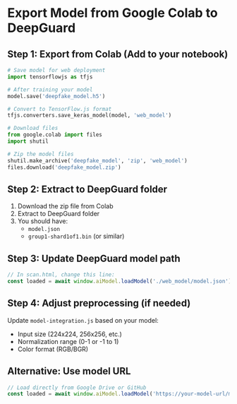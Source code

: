 # Export Model from Google Colab to DeepGuard

## Step 1: Export from Colab (Add to your notebook)

```python
# Save model for web deployment
import tensorflowjs as tfjs

# After training your model
model.save('deepfake_model.h5')

# Convert to TensorFlow.js format
tfjs.converters.save_keras_model(model, 'web_model')

# Download files
from google.colab import files
import shutil

# Zip the model files
shutil.make_archive('deepfake_model', 'zip', 'web_model')
files.download('deepfake_model.zip')
```

## Step 2: Extract to DeepGuard folder

1. Download the zip file from Colab
2. Extract to DeepGuard folder
3. You should have:
   - `model.json`
   - `group1-shard1of1.bin` (or similar)

## Step 3: Update DeepGuard model path

```javascript
// In scan.html, change this line:
const loaded = await window.aiModel.loadModel('./web_model/model.json');
```

## Step 4: Adjust preprocessing (if needed)

Update `model-integration.js` based on your model:
- Input size (224x224, 256x256, etc.)
- Normalization range (0-1 or -1 to 1)
- Color format (RGB/BGR)

## Alternative: Use model URL

```javascript
// Load directly from Google Drive or GitHub
const loaded = await window.aiModel.loadModel('https://your-model-url/model.json');
```